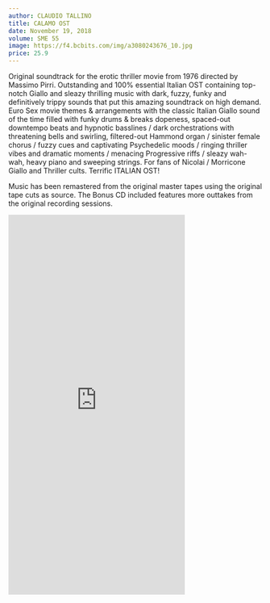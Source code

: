 ```yaml
---
author: CLAUDIO TALLINO
title: CALAMO OST
date: November 19, 2018
volume: SME 55
image: https://f4.bcbits.com/img/a3080243676_10.jpg
price: 25.9
---
```


Original soundtrack for the erotic thriller movie from 1976 directed by Massimo Pirri. Outstanding and 100% essential Italian OST containing top-notch Giallo and sleazy thrilling music with dark, fuzzy, funky and definitively trippy sounds that put this amazing soundtrack on high demand. Euro Sex movie themes & arrangements with the classic Italian Giallo sound of the time filled with funky drums & breaks dopeness, spaced-out downtempo beats and hypnotic basslines / dark orchestrations with threatening bells and swirling, filtered-out Hammond organ / sinister female chorus / fuzzy cues and captivating Psychedelic moods / ringing thriller vibes and dramatic moments / menacing Progressive riffs / sleazy wah-wah, heavy piano and sweeping strings. For fans of Nicolai / Morricone Giallo and Thriller cults. Terrific ITALIAN OST!

Music has been remastered from the original master tapes using the original tape cuts as source. The Bonus CD included features more outtakes from the original recording sessions.

<iframe style="border: 0; width: 350px; height: 753px;" src="https://bandcamp.com/EmbeddedPlayer/album=1129536424/size=large/bgcol=ffffff/linkcol=e99708/transparent=true/" seamless><a href="http://sonormusiceditions.bandcamp.com/album/calamo-original-soundtrack">CALAMO (Original Soundtrack) by Claudio Tallino</a></iframe>
